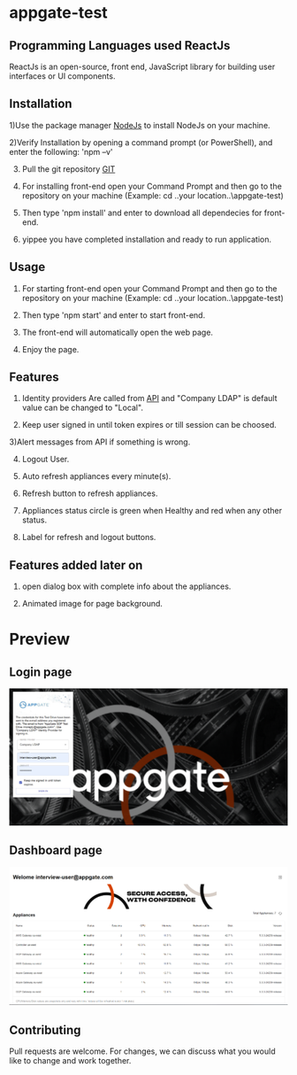 # appgate-test

## Programming Languages used ReactJs

ReactJs is an open-source, front end, JavaScript library for building user interfaces or UI components.

## Installation

1)Use the package manager [NodeJs](https://nodejs.org/en/download/) to install NodeJs on your machine.

2)Verify Installation by opening a command prompt (or PowerShell), and enter the following: 'npm –v'  

3) Pull the git repository [GIT](https://github.com/NeelamJitendra/appgate-test)

4) For installing front-end open your Command Prompt and then go to the repository on your machine (Example: cd ..your location..\appgate-test)

5) Then type 'npm install' and enter to download all dependecies for front-end.

6) yippee you have completed installation and ready to run application.

## Usage

1) For starting front-end open your Command Prompt and then go to the repository on your machine (Example: cd ..your location..\appgate-test)

2) Then type 'npm start' and enter to start front-end.

3) The front-end will automatically open the web page.

4) Enjoy the page.

## Features

1) Identity providers Are called from [API](https://controller1.runsdp.com:8080/admin/identity-providers/names) and "Company LDAP" is default value can be changed to "Local".

2) Keep user signed in until token expires or till session can be choosed.

3)Alert messages from API if something is wrong.

4) Logout User.

5) Auto refresh appliances every minute(s).

6) Refresh button to refresh appliances.

7) Appliances status circle is green when Healthy and red when any other status.

8) Label for refresh and logout buttons.

## Features added later on

1) open dialog box with complete info about the appliances.

2) Animated image for page background.

# Preview

## Login page

![LogIn page](./src/Images/LogInPage.PNG)

## Dashboard page

![Dashboard page](./src/Images/DashboardPage.PNG)

## Contributing

Pull requests are welcome. For changes, we can discuss what you would like to change and work together.
